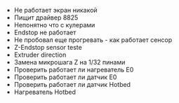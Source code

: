 * Не работает экран никакой
* Пищит драйвер 8825
* Непонятно что с кулерами
* Endstop не работает
* Не пробовал еще прогревать - как работает сенсор
* Z-Endstop sensor teste
* Extruder direction
* Замена микрошага Z на 1/32 пинами
* Проверить работает ли нагреватель E0
* Проверить работает ли датчик E0
* Проверить работает ли датчик Hotbed
* Нагреватель Hotbed